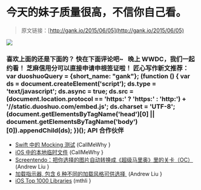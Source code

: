 # 今天的妹子质量很高，不信你自己看。

> 原文链接：[http://gank.io/2015/06/05](http://gank.io/2015/06/05)

![](http://ww2.sinaimg.cn/large/7a8aed7bgw1essxtqxs6jj20mj0tzdhl.jpg)

### 喜欢上面的还是下面的？ 快在下面评论吧~&nbsp;&nbsp;                                                                        晚上 WWDC，我们一起约看！                                                                                            芝麻信用分可以直接申请申根签证啦！                                                                                    匠心写作新文推荐：                                                                                var duoshuoQuery = {short_name: "gank"};    (function () {        var ds = document.createElement('script');        ds.type = 'text/javascript';        ds.async = true;        ds.src = (document.location.protocol == 'https:' ? 'https:' : 'http:') + '//static.duoshuo.com/embed.js';        ds.charset = 'UTF-8';        (document.getElementsByTagName('head')[0]        || document.getElementsByTagName('body')[0]).appendChild(ds);    })();                                API                            合作伙伴                                    

* [Swift 中的 Mocking 测试](http://christiantietze.de/posts/2015/06/mocks) (CallMeWhy }
* [iOS 中的本地临时文件](http://nshipster.cn/nstemporarydirectory/) (CallMeWhy }
* [Screentendo：把你选择的图片自动转换成《超级马里奥》里的关卡（OC）](https://github.com/AaronRandall/Screentendo) (Andrew Liu }
* [加载指示器, 包含 6 种不同的加载风格可供选择&nbsp;](https://github.com/gontovnik/DGActivityIndicatorView) (Andrew Liu }
* [iOS Top 1000 Libraries](https://github.com/iamdaiyuan/ios_top_1000) (mthli }

